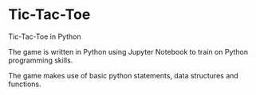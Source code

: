 # Tic-Tac-Toe
Tic-Tac-Toe in Python


The game is written in Python using Jupyter Notebook to train on Python programming skills.

The game makes use of basic python statements, data structures and functions.
